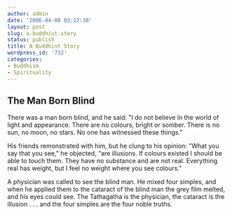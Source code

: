 ```yaml
---
author: admin
date: '2006-04-08 03:22:38'
layout: post
slug: a-buddhist-story
status: publish
title: A Buddhist Story
wordpress_id: '732'
categories:
- Buddhism
- Spirituality
---
```

<h2>The Man Born Blind</h2>
There was a man born blind, and he said: "I do not believe in the world of light and appearance. There are no colours, bright or somber. There is no sun, no moon, no stars. No one has witnessed these things."

His friends remonstrated with him, but he clung to his opinion: "What you say that you see," he objected, "are illusions. If colours existed I should be able to touch them. They have no substance and are not real. Everything real has weight, but I feel no weight where you see colours."

A physician was called to see the blind man. He mixed four simples, and when he applied them to the cataract of the blind man the grey film melted, and his eyes could see. The Tathagatha is the physician, the cataract is the illusion . . . and the four simples are the four noble truths.

